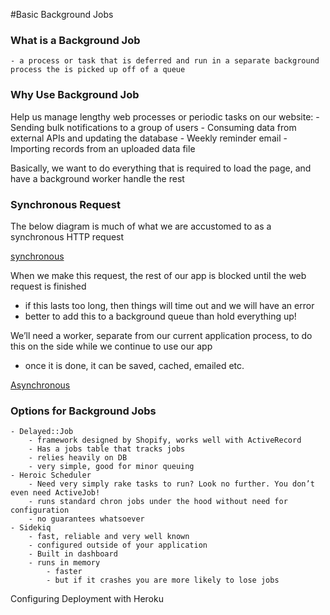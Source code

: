 #Basic Background Jobs


### What is a Background Job
    - a process or task that is deferred and run in a separate background process the is picked up off of a queue

### Why Use Background Job

 Help us manage lengthy web processes or periodic tasks on our website:
        - Sending bulk notifications to a group of users
        - Consuming data from external APIs and updating the database
        - Weekly reminder email
        - Importing records from an uploaded data file

Basically, we want to do everything that is required to load the page, and have a background worker handle the rest

### Synchronous Request

The below diagram is much of what we are accustomed to as a synchronous HTTP request

[synchronous](http://i85.photobucket.com/albums/k71/nwalberts/synchro_zpsjjul8cj1.png)

When we make this request, the rest of our app is blocked until the web request is finished
  - if this lasts too long, then things will time out and we will have an error
  - better to add this to a background queue than hold everything up!

We’ll need a worker, separate from our current application process, to do this on the side while we continue to use our app
  - once it is done, it can be saved, cached, emailed etc.

[Asynchronous](http://i85.photobucket.com/albums/k71/nwalberts/synchro_zpsjjul8cj1.png)

### Options for Background Jobs
    - Delayed::Job
        - framework designed by Shopify, works well with ActiveRecord
        - Has a jobs table that tracks jobs
        - relies heavily on DB
        - very simple, good for minor queuing
    - Heroic Scheduler
        - Need very simply rake tasks to run? Look no further. You don’t even need ActiveJob!
        - runs standard chron jobs under the hood without need for configuration
        - no guarantees whatsoever
    - Sidekiq
        - fast, reliable and very well known
        - configured outside of your application
        - Built in dashboard
        - runs in memory
            - faster
            - but if it crashes you are more likely to lose jobs

Configuring Deployment with Heroku
